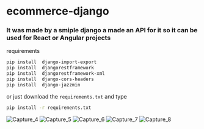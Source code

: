 # ecommerce-django

### It was made by a smiple django a made an API for it so it can be used for React or Angular projects
requirements
```bash
pip install  django-import-export
pip install  djangorestframework
pip install  djangorestframework-xml
pip install  django-cors-headers
pip install  django-jazzmin
```
or just download the ```requirements.txt```
and type
```bash
pip install -r requirements.txt
```

![Capture_4](https://github.com/BetterCallGuts/ecommerce-django/assets/122576822/4c6af5ff-ef5b-44a8-9cf6-33547325a190)
![Capture_5](https://github.com/BetterCallGuts/ecommerce-django/assets/122576822/31ee79af-d881-45ba-b21b-e67f273d2c8b)
![Capture_6](https://github.com/BetterCallGuts/ecommerce-django/assets/122576822/03722df7-bc24-466a-ba29-ca62066ceb46)
![Capture_7](https://github.com/BetterCallGuts/ecommerce-django/assets/122576822/9ff05fe6-2788-4544-897a-153b73192fb6)
![Capture_8](https://github.com/BetterCallGuts/ecommerce-django/assets/122576822/8e5b1a11-383f-40a0-90dd-e0615e63192f)

